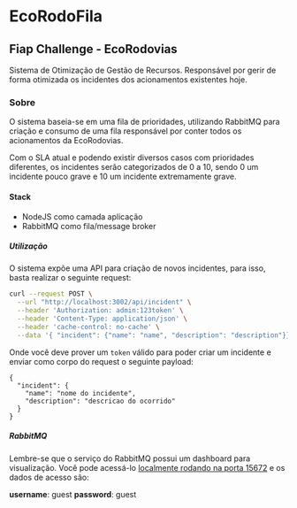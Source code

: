 # EcoRodoFila
## Fiap Challenge - EcoRodovias

Sistema de Otimização de Gestão de Recursos.
Responsável por gerir de forma otimizada os incidentes dos acionamentos existentes hoje.

### Sobre

O sistema baseia-se em uma fila de prioridades, utilizando RabbitMQ para criação e consumo de uma fila responsável por conter todos os acionamentos da EcoRodovias.

Com o SLA atual e podendo existir diversos casos com prioridades diferentes, os incidentes serão categorizados de 0 a 10, sendo 0 um incidente pouco grave e 10 um incidente extremamente grave.

#### Stack
- NodeJS como camada aplicação
- RabbitMQ como fila/message broker

##### Utilização

O sistema expõe uma API para criação de novos incidentes, para isso, basta realizar o seguinte request:

```sh
curl --request POST \
  --url "http://localhost:3002/api/incident" \
  --header 'Authorization: admin:123token' \
  --header 'Content-Type: application/json' \
  --header 'cache-control: no-cache' \
  --data '{	"incident": {"name": "name", "description": "description"}}'
```

Onde você deve prover um `token` válido para poder criar um incidente e enviar como corpo do request o seguinte payload:

```jsonc
{
  "incident": {
    "name": "nome do incidente",
    "description": "descricao do ocorrido"
  }
}
```

##### RabbitMQ

Lembre-se que o serviço do RabbitMQ possui um dashboard para visualização.
Você pode acessá-lo [localmente rodando na porta 15672](http://localhost:15672) e os dados de acesso são:

**username**: guest
**password**: guest
